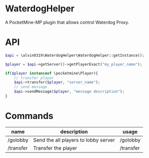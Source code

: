 # WaterdogHelper
A PocketMine-MP plugin that allows control Waterdog Proxy.

# API
```php
$api = \alvin0319\WaterdogHelper\WaterdogHelper::getInstance();

$player = $api->getServer()->getPlayerExact("my_player_name");

if($player instanceof \pocketmine\Player){
    // transfer player
    $api->transfer($player, "server_name");
    // send message
    $api->sendMessage($player, "message description");
}
```

# Commands
|name|description|usage|
|---|---|---|
|/golobby|Send the all players to lobby server|/golobby|
|/transfer|Transfer the player|/transfer <server> <player>|